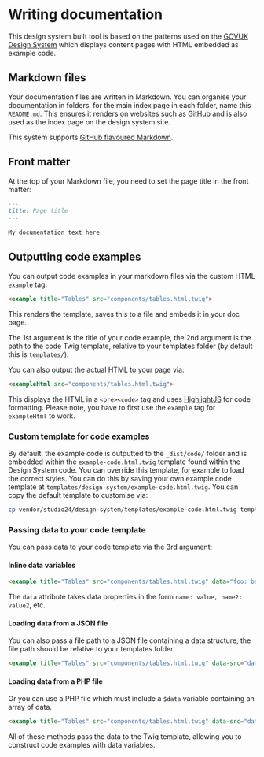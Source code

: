 # Writing documentation

This design system built tool is based on the patterns used on the [GOVUK Design System](https://design-system.service.gov.uk/)
which displays content pages with HTML embedded as example code.

## Markdown files
Your documentation files are written in Markdown. You can organise your documentation in folders, 
for the main index page in each folder, name this `README.md`. This ensures it renders on websites such as
GitHub and is also used as the index page on the design system site.

This system supports [GitHub flavoured Markdown](https://guides.github.com/features/mastering-markdown/).

## Front matter
At the top of your Markdown file, you need to set the page title in the front matter:

```markdown
---
title: Page title
---

My documentation text here
```

## Outputting code examples

You can output code examples in your markdown files via the custom HTML `example` tag:

```markdown
<example title="Tables" src="components/tables.html.twig">
```

This renders the template, saves this to a file and embeds it in your doc page.

The 1st argument is the title of your code example, the 2nd argument is the path to the code Twig template, relative
to your templates folder (by default this is `templates/`).

You can also output the actual HTML to your page via:

```markdown
<exampleHtml src="components/tables.html.twig">
```

This displays the HTML in a `<pre><code>` tag and uses [HighlightJS](https://highlightjs.org/) for code formatting.
Please note, you have to first use the `example` tag for `exampleHtml` to work.

### Custom template for code examples
By default, the example code is outputted to the `_dist/code/` folder and is embedded within the `example-code.html.twig`
template found within the Design System code. You can override this template, for example to load the correct
styles. You can do this by saving your own example code template at `templates/design-system/example-code.html.twig`.
You can copy the default template to customise via:

```bash
cp vendor/studio24/design-system/templates/example-code.html.twig templates/example-code.html.twig
```

### Passing data to your code template
You can pass data to your code template via the 3rd argument:

#### Inline data variables
```markdown
<example title="Tables" src="components/tables.html.twig" data="foo: bar, name: value">
```

The `data` attribute takes data properties in the form `name: value, name2: value2`, etc.

#### Loading data from a JSON file
You can also pass a file path to a JSON file containing a data structure, the file path should be relative
to your templates folder.

```markdown
<example title="Tables" src="components/tables.html.twig" data-src="data/example.json">
```

#### Loading data from a PHP file
Or you can use a PHP file which must include a `$data` variable containing an array of data.

```markdown
<example title="Tables" src="components/tables.html.twig" data-src="data/example.php">
```

All of these methods pass the data to the Twig template, allowing you to construct code examples with data variables.
